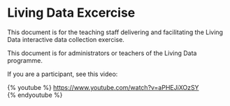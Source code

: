 # Living Data Excercise

This document is for the teaching staff delivering and facilitating the Living Data interactive data collection exercise.

This document is for administrators or teachers of the Living Data programme.

If you are a participant, see this video:

{% youtube %}
https://www.youtube.com/watch?v=aPHEJiXOzSY
{% endyoutube %}

